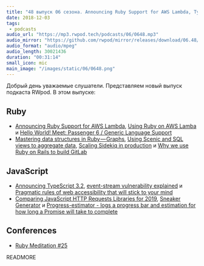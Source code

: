 ```yaml
---
title: "48 выпуск 06 сезона. Announcing Ruby Support for AWS Lambda, TypeScript 3.2, Sneaker Generator, Progress-estimator и прочее"
date: 2018-12-03
tags:
 - podcasts
audio_url: "https://mp3.rwpod.tech/podcasts/06/0648.mp3"
audio_mirror: "https://github.com/rwpod/mirror/releases/download/06.48/0648.mp3"
audio_format: "audio/mpeg"
audio_length: 30021436
duration: "00:31:14"
small_icon: mic
main_image: "/images/static/06/0648.png"
---
```


Добрый день уважаемые слушатели. Представляем новый выпуск подкаста RWpod. В этом выпуске:

## Ruby

 - [Announcing Ruby Support for AWS Lambda](https://aws.amazon.com/blogs/compute/announcing-ruby-support-for-aws-lambda/), [Using Ruby on AWS Lamba](https://blog.honeybadger.io/using-ruby-on-aws-lamba/) и [Hello World! Meet: Passenger 6 / Generic Language Support](https://blog.phusion.nl/2018/11/30/passenger-6-0-generic-language-support/)
 - [Mastering data structures in Ruby — Graphs](https://medium.com/amiralles/mastering-data-structures-in-ruby-graphs-caa5892d50b1), [Using Scenic and SQL views to aggregate data](https://blog.weareredlight.com/using-scenic-and-sql-views-to-aggregate-data-72861b75a0fd), [Scaling Sidekiq in production](https://medium.com/@rajagopals/scaling-sidekiq-in-production-ca4d3d0002db) и [Why we use Ruby on Rails to build GitLab](https://about.gitlab.com/2018/10/29/why-we-use-rails-to-build-gitlab/)

## JavaScript

 - [Announcing TypeScript 3.2](https://blogs.msdn.microsoft.com/typescript/2018/11/29/announcing-typescript-3-2/), [event-stream vulnerability explained](https://schneid.io/blog/event-stream-vulnerability-explained/) и [Pragmatic rules of web accessibility that will stick to your mind](https://medium.freecodecamp.org/pragmatic-rules-of-web-accessibility-that-will-stick-to-your-mind-9d3eb85a1a28)
 - [Comparing JavaScript HTTP Requests Libraries for 2019](https://blog.bitsrc.io/comparing-http-request-libraries-for-2019-7bedb1089c83), [Sneaker Generator](https://98mprice.github.io/sneaker-generator/) и [Progress-estimator - logs a progress bar and estimation for how long a Promise will take to complete](https://github.com/bvaughn/progress-estimator)

## Conferences

 - [Ruby Meditation #25](http://www.rubymeditation.com/)

READMORE
